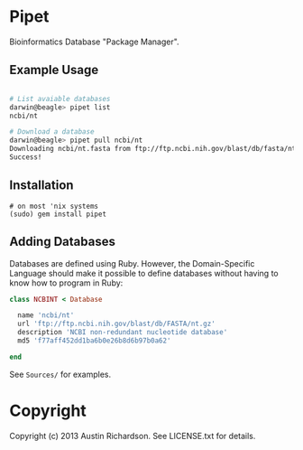 # Pipet

Bioinformatics Database "Package Manager".

## Example Usage

```bash

# List avaiable databases
darwin@beagle> pipet list
ncbi/nt

# Download a database
darwin@beagle> pipet pull ncbi/nt
Downloading ncbi/nt.fasta from ftp://ftp.ncbi.nih.gov/blast/db/fasta/nt.gz
Success!
```

## Installation

```
# on most 'nix systems
(sudo) gem install pipet
```

## Adding Databases

Databases are defined using Ruby. However, the Domain-Specific Language
should make it possible to define databases without having to know how
to program in Ruby:

```Ruby
class NCBINT < Database

  name 'ncbi/nt'
  url 'ftp://ftp.ncbi.nih.gov/blast/db/FASTA/nt.gz'
  description 'NCBI non-redundant nucleotide database'
  md5 'f77aff452dd1ba6b0e26b8d6b97b0a62'

end
```

See `Sources/` for examples.

# Copyright

Copyright (c) 2013 Austin Richardson. See LICENSE.txt for details.
